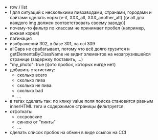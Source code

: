 - row / list
- ! для ситуаций с несколькими пивзаводами, странами, городами и сайтами сделать норм (v-if, XXX_alt, XXX_another_alt) ((и alt для каждого img должен соответствовать своему заводу))
- почему-то фильтр по классам не принимает пробел (например, южная корея)
- пагинация
- изображений 302, в базе 301, на cci 309
- allCaps не срабатывает, потому что всё долго грузится и getElementsByClassName не видит элементов на незагрузившейся странице (задержку поставить, ...)
- "my_photo": true (фото пробок, которых нигде нет)
- добавить статистику:
  * сколько всего
  * сколько пива
  * сколько не пива
  * сколько bad
  * ...
- в тегах сделать так: по клику value поля поиска становится равным innerHTML тега и содержимое страницы фильтруется
- отфоткать:
  * сссровские
  * синюю от "пинты"
  * ...
- сделать список пробок на обмен в виде ссылок на CCI
